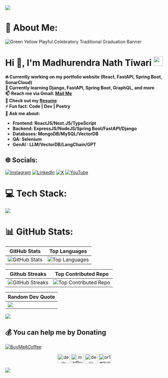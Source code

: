 <!--horizontal divider(gradiant)-->
<img src="https://user-images.githubusercontent.com/73097560/115834477-dbab4500-a447-11eb-908a-139a6edaec5c.gif">

# 💫 About Me: 
![Green Yellow Playful   Celebratory Traditional Graduation Banner](https://github.com/dev-madhurendra/dev-madhurendra/assets/68775519/ee894764-e2d8-4405-87f9-af9374546550)


<h1 >Hi 👋, I'm Madhurendra Nath Tiwari <a href="https://dev-madhurendra.vercel.app/"><img src="https://cdn-icons-png.flaticon.com/512/9533/9533056.png" height="30" width="30" alt="portfolio" /></a> </h1>

**🔥 Currently working on my portfolio website (React, FastAPI, Spring Boot, SonarCloud)**  
**🌱 Currently learning Django, FastAPI, Spring Boot, GraphQL, and more**  
**📫 Reach me via Gmail: [Mail Me](mailto:dev.madhurendra@gmail.com)**  
**📄 Check out my [Resume](https://drive.google.com/file/d/1g2nixuB5uN75RlNYVRAaAcbNL9Kuvqkh/view)**  
**⚡ Fun fact: Code | Dev | Poetry**  
**💬 Ask me about:**
  - **Frontend: ReactJS/Next.JS/TypeScript**
  - **Backend: ExpressJS/NodeJS/Spring Boot/FastAPI/Django**
  - **Databases: MongoDB/MySQL/VectorDB**
  - **QA: Selenium**
  - **GenAI : LLM/VectorDB/LangChain/GPT**

## 🌐 Socials:
[![Instagram](https://img.shields.io/badge/Instagram-%23E4405F.svg?logo=Instagram&logoColor=white)](https://instagram.com/dev.madhurendra) [![LinkedIn](https://img.shields.io/badge/LinkedIn-%230077B5.svg?logo=linkedin&logoColor=white)](https://linkedin.com/in/dev-madhurendra) [![X](https://img.shields.io/badge/X-black.svg?logo=X&logoColor=white)](https://x.com/devMadhurendra) [![YouTube](https://img.shields.io/badge/YouTube-%23FF0000.svg?logo=YouTube&logoColor=white)](https://youtube.com/@dev-madhurendra) 

# 💻 Tech Stack:
<p>
  <a href="https://skillicons.dev">
    <img src="https://skillicons.dev/icons?i=c,cpp,java,python,javascript,typescript,golang,rust,html,css,bootstrap,react,next,materialui,django,fastapi,expressjs,nodejs,spring,graphql,jest,mongodb,mysql,sqlite,postman,vscode,idea,pycharm,sublime,vercel,heroku,netlify,docker,cypress,selenium,postman&perline=20" />
  </a>
</p>

# 📊 GitHub Stats:
| GitHub Stats | Top Languages | 
|--------------|---------------|
| ![GitHub Stats](https://github-readme-stats.vercel.app/api?username=dev-madhurendra&theme=gruvbox&hide_border=false&include_all_commits=true&count_private=true) | ![Top Languages](https://github-readme-stats.vercel.app/api/top-langs/?username=dev-madhurendra&theme=gruvbox&hide_border=false&include_all_commits=true&count_private=true&layout=compact) | 

| Github Streaks | Top Contributed Repo |
|----------------------|----------------------|
| ![GitHub Streaks](https://github-readme-streak-stats.herokuapp.com/?user=dev-madhurendra&theme=gruvbox&hide_border=false) | ![Top Contributed Repo](https://github-contributor-stats.vercel.app/api?username=dev-madhurendra&limit=5&theme=gruvbox&combine_all_yearly_contributions=true) |
 

| Random Dev Quote | 
|------------------|
| ![](https://quotes-github-readme.vercel.app/api?type=horizontal&theme=gruvbox) |


[![](https://visitcount.itsvg.in/api?id=dev-madhurendra&icon=9&color=7)](https://visitcount.itsvg.in)

  ## 💰 You can help me by Donating
  [![BuyMeACoffee](https://img.shields.io/badge/Buy%20Me%20a%20Coffee-ffdd00?style=for-the-badge&logo=buy-me-a-coffee&logoColor=black)](https://buymeacoffee.com/dev.madhurendra) 

<p align="center">
<a href="https://linkedin.com/in/dev-madhurendra" target="blank"><img align="center" src="https://raw.githubusercontent.com/rahuldkjain/github-profile-readme-generator/master/src/images/icons/Social/linked-in-alt.svg" alt="dev-madhurendra" height="30" width="40" /></a>
<a href="https://www.hackerrank.com/madhurendra786" target="blank"><img align="center" src="https://raw.githubusercontent.com/rahuldkjain/github-profile-readme-generator/master/src/images/icons/Social/hackerrank.svg" alt="madhurendra786" height="30" width="40" /></a>
<a href="https://www.leetcode.com/dev-madhurendra" target="blank"><img align="center" src="https://raw.githubusercontent.com/rahuldkjain/github-profile-readme-generator/master/src/images/icons/Social/leet-code.svg" alt="dev-madhurendra" height="30" width="40" /></a>
<a href="https://auth.geeksforgeeks.org/user/or1equals1" target="blank"><img align="center" src="https://raw.githubusercontent.com/rahuldkjain/github-profile-readme-generator/master/src/images/icons/Social/geeks-for-geeks.svg" alt="or1equals1" height="30" width="40" /></a>
</p>


<!--horizontal divider(gradiant)-->
<img src="https://user-images.githubusercontent.com/73097560/115834477-dbab4500-a447-11eb-908a-139a6edaec5c.gif">
